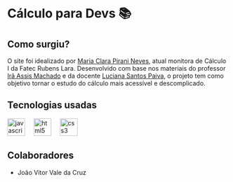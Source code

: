 # Cálculo para Devs 📚
## Como surgiu?  
<p> O site foi idealizado por <a href="https://www.linkedin.com/in/clara-neves-23aa832b7" target="_blank">Maria Clara Pirani Neves</a>, atual monitora de Cálculo I da Fatec Rubens Lara. Desenvolvido com base nos materiais do professor <a href="http://lattes.cnpq.br/9794212338938206" target="_blank">Irã Assis Machado</a> e da docente <a href="http://lattes.cnpq.br/9572346885336182" target="_blank">Luciana Santos Paiva</a>, o projeto tem como objetivo tornar o estudo do cálculo mais acessível e descomplicado.</p>
    
<h2 align="left">Tecnologias usadas</h2>
<div align="left">
  <img src="https://cdn.jsdelivr.net/gh/devicons/devicon/icons/javascript/javascript-original.svg" height="40" alt="javascript logo"  />
  <img width="12" />
  <img src="https://cdn.jsdelivr.net/gh/devicons/devicon/icons/html5/html5-original.svg" height="40" alt="html5 logo"  />
  <img width="12" />
  <img src="https://cdn.jsdelivr.net/gh/devicons/devicon/icons/css3/css3-original.svg" height="40" alt="css3 logo"  />
</div>

## Colaboradores
- João Vitor Vale da Cruz
